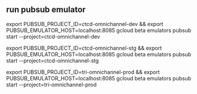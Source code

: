 ## run pubsub emulator

export PUBSUB_PROJECT_ID=ctcd-omnichannel-dev && export PUBSUB_EMULATOR_HOST=localhost:8085
gcloud beta emulators pubsub start --project=ctcd-omnichannel-dev

export PUBSUB_PROJECT_ID=ctcd-omnichannel-stg && export PUBSUB_EMULATOR_HOST=localhost:8085
gcloud beta emulators pubsub start --project=ctcd-omnichannel-stg

export PUBSUB_PROJECT_ID=tri-omnichannel-prod && export PUBSUB_EMULATOR_HOST=localhost:8085
gcloud beta emulators pubsub start --project=tri-omnichannel-prod
